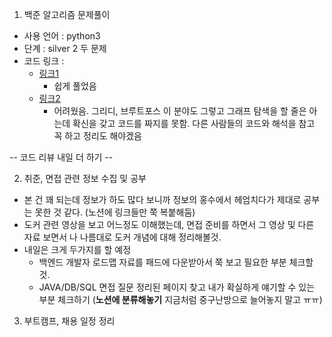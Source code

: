 1. 백준 알고리즘 문제풀이
- 사용 언어 : python3
- 단계 : silver 2 두 문제
- 코드 링크 :
    - [링크1](https://github.com/srlee056/algorithm-study/tree/main/%EB%B0%B1%EC%A4%80/Silver/1024.%E2%80%85%EC%88%98%EC%97%B4%EC%9D%98%E2%80%85%ED%95%A9)
      - 쉽게 풀었음
    - [링크2](https://github.com/srlee056/algorithm-study/tree/main/%EB%B0%B1%EC%A4%80/Silver/1058.%E2%80%85%EC%B9%9C%EA%B5%AC)
      - 어려웠음. 그리디, 브루트포스 이 분야도 그렇고 그래프 탐색을 할 줄은 아는데 확신을 갖고 코드를 짜지를 못함. 다른 사람들의 코드와 해석을 참고 꼭 하고 정리도 해야겠음

-- 코드 리뷰 내일 더 하기 --
     
2.  취준, 면접 관련 정보 수집 및 공부
- 본 건 꽤 되는데 정보가 하도 많다 보니까 정보의 홍수에서 헤엄치다가 제대로 공부는 못한 것 같다. (노션에 링크들만 쭉 복붙해둠)
- 도커 관련 영상을 보고 어느정도 이해했는데, 면접 준비를 하면서 그 영상 및 다른 자료 보면서 나 나름대로 도커 개념에 대해 정리해볼것.
- 내일은 크게 두가지를 할 예정
    - 백엔드 개발자 로드맵 자료를 패드에 다운받아서 쭉 보고 필요한 부분 체크할 것. 
    - JAVA/DB/SQL 면접 질문 정리된 페이지 찾고 내가 확실하게 얘기할 수 있는 부분 체크하기 (**노션에 분류해놓기** 지금처럼 중구난방으로 늘어놓지 말고 ㅠㅠ) 
3.  부트캠프, 채용 일정 정리
